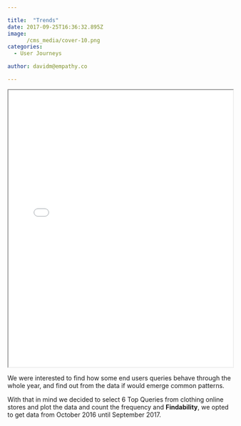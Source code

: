 ```yaml
---

title:  "Trends"
date: 2017-09-25T16:36:32.895Z
image:
      /cms_media/cover-10.png
categories:
  - User Journeys

author: davidm@empathy.co

---
```


<iframe src="/local-data-vis/2017-09-25-top-queries-behavior-across-one-year/" framebimg-order="1" width="100%" height="620px"    max-height="720px" ></iframe>

We were interested to find how some end users queries behave through the whole year, and find out from the data if would emerge common patterns. 

With that in mind we decided to select 6 Top Queries from clothing online stores and plot the data and count the frequency and __Findability__, we opted to get data from October 2016 until September 2017.
